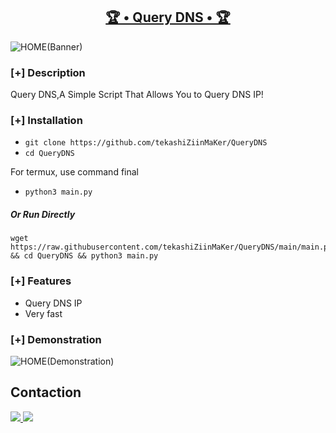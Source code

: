 <h2 align="center"><u>🏆 • Query DNS • 🏆</u></h2>

![HOME(Banner)](https://user-images.githubusercontent.com/98004421/155472641-84636e7e-a07a-4c1d-a997-3d9ccc469355.gif)


### [+] Description
Query DNS,A Simple Script That Allows You to Query DNS IP!

### [+] Installation

 - `git clone https://github.com/tekashiZiinMaKer/QueryDNS`
 - `cd QueryDNS`

For termux, use command final
 - `python3 main.py`

##### Or Run Directly
```
wget https://raw.githubusercontent.com/tekashiZiinMaKer/QueryDNS/main/main.py && cd QueryDNS && python3 main.py
```
### [+] Features
 - Query DNS IP
 - Very fast 
### [+] Demonstration
![HOME(Demonstration)](https://user-images.githubusercontent.com/98004421/155604532-e4d6c3e3-bd4a-4938-b03e-753376e1f2c4.jpg)

## **Contaction**
<p align="left">
  <a href="tekashimaker504@gmail.com" alt="Gmail" target="_blank">
  <img src="https://img.shields.io/badge/-Gmail-FF0000?style=for-the-badge&logo=gmail&logoColor=white">
  </a> 
<a href="https://www.instagram.com/@tekashimaker/" alt="Instagram" target="blank">
  <img src="https://img.shields.io/badge/Instagram-E4405F?style=for-the-badge&logo=instagram&logoColor=white">
  </a>
  </p>
 <br>
